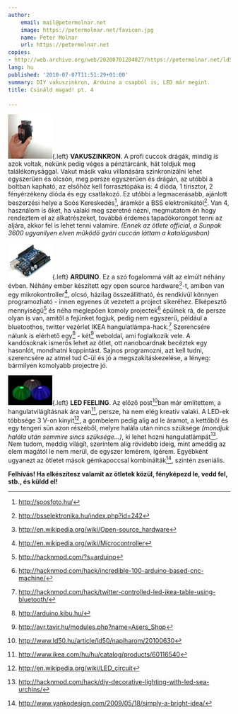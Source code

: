 ```yaml
---
author:
    email: mail@petermolnar.net
    image: https://petermolnar.net/favicon.jpg
    name: Peter Molnar
    url: https://petermolnar.net
copies:
- http://web.archive.org/web/20200701204027/https://petermolnar.net/ld50/csinald-magad-pt-4/
lang: hu
published: '2010-07-07T11:51:29+01:00'
summary: DIY vakuszinkron, Arduino a csapból is, LED már megint.
title: Csináld magad! pt. 4

---
```


![flash](flash.jpg){.left} **VAKUSZINKRON**. A profi cuccok drágák,
mindig is azok voltak, nekünk pedig véges a pénztárcánk, hát toldjuk meg
találékonysággal. Vakut másik vaku villanására szinkronizálni lehet
egyszerűen és olcsón, meg persze egyszerűen és drágán, az utóbbi a
boltban kapható, az elsőhöz kell forrasztópáka is: 4 dióda, 1 tirisztor,
2 fényérzékeny dióda és egy csatlakozó. Ez utóbbi a legmacerásabb,
ajánlott beszerzési helye a Soós Kereskedés[^1], áramkör a BSS
elektronikától[^2]. Van 4, használom is őket, ha valaki meg szeretné
nézni, megmutatom én hogy rendeztem el az alkatrészeket, továbbá érdemes
tapadókorongot tenni az aljára, akkor fel is lehet tenni valamire.
*(Ennek az ötlete official, a Sunpak 3600 ugyanilyen elven működő gyári
cuccán láttam a katalógusban)*

![arduino](arduino.jpg){.left} **ARDUINO**. Ez a szó fogalommá vált az
elmúlt néhány évben. Néhány ember készített egy open source
hardware[^3]-t, amiben van egy mikrokontroller[^4], olcsó, házilag
összeállítható, és rendkívül könnyen programozható - innen egyenes út
vezetett a project sikeréhez. Elképesztő mennyiségű[^5] és néha
meglepően komoly projectek[^6] épülnek rá, de persze olyan is van,
amitől a fejünket fogjuk, pedig nem egyszerű, például a bluetoothos,
twitter vezérlet IKEA hangulatlámpa-hack.[^7] Szerencsére nálunk is
elérhető egy[^8] - két[^9] weboldal, ami foglalkozik vele. A kandósoknak
ismerős lehet az ötlet, ott nanoboardnak becéztek egy hasonlót,
mondhatni koppintást. Sajnos programozni, azt kell tudni, szerencsére az
atmel tud C-ül és jó a megszakításkezelése, a lényeg: bármilyen
komolyabb projectre jó.

![seaurchins](seaurchins.jpg){.left} **LED FEELING**. Az előző
post[^10]ban már említettem, a hangulatvilágításnak ára van[^11],
persze, ha nem elég kreatív valaki. A LED-ek többsége 3 V-on
kinyit[^12], a gombelem pedig alig ad le áramot, a kettőből és egy
tengeri sün azon részéből, melyre halála után nincs szüksége *(mondjuk
halála után semmire sincs szüksége...)*, ki lehet hozni
hangulatlámpát[^13]. Nem tudom, meddig világít, szerintem alig rövidebb
ideig, mint ameddig az elem magától le nem merül, de egyszer lemérem,
ígérem. Egyébként ugyanezt az ötletet mások gémkapoccsal
kombinálták[^14], szintén zseniális.

**Felhívás! Ha elkészítesz valamit az ötletek közül, fényképezd le, vedd
fel, stb., és küldd el!**

[^1]: <http://soosfoto.hu/>

[^2]: <http://bsselektronika.hu/index.php?id=242>

[^3]: <http://en.wikipedia.org/wiki/Open-source_hardware>

[^4]: <http://en.wikipedia.org/wiki/Microcontroller>

[^5]: <http://hacknmod.com/?s=arduino>

[^6]: <http://hacknmod.com/hack/incredible-100-arduino-based-cnc-machine/>

[^7]: <http://hacknmod.com/hack/twitter-controlled-led-ikea-table-using-bluetooth/>

[^8]: <http://arduino.kibu.hu/>

[^9]: <http://avr.tavir.hu/modules.php?name=Asers_Shop>

[^10]: <http://www.ld50.hu/article/ld50/napiharom/20100630>

[^11]: <http://www.ikea.com/hu/hu/catalog/products/60116540>

[^12]: <http://en.wikipedia.org/wiki/LED_circuit>

[^13]: <http://hacknmod.com/hack/diy-decorative-lighting-with-led-sea-urchins/>

[^14]: <http://www.yankodesign.com/2009/05/18/simply-a-bright-idea/>